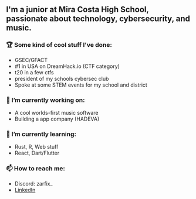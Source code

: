 ## I'm a junior at Mira Costa High School, passionate about technology, cybersecurity, and music.

### 🏆 Some kind of cool stuff I've done:
- GSEC/GFACT
- #1 in USA on DreamHack.io (CTF category)
- t20 in a few ctfs
- president of my schools cybersec club
- Spoke at some STEM events for my school and district

### 🔭 I’m currently working on:
- A cool worlds-first music software
- Building a app company (HADEVA)

### 🌱 I’m currently learning:
- Rust, R, Web stuff
- React, Dart/Flutter

### 📫 How to reach me: 
- Discord: zarfix_ 
- [LinkedIn](https://www.linkedin.com/in/dennis-freyman/)



<!--
**zarfix123/zarfix123** is a ✨ _special_ ✨ repository because its `README.md` (this file) appears on your GitHub profile.

Here are some ideas to get you started:

🔭 I’m currently working on ...
- 🌱 I’m currently learning ...
- 👯 I’m looking to collaborate on ...
- 🤔 I’m looking for help with ...
- 💬 Ask me about ...
- 📫 How to reach me: ...
- 😄 Pronouns: ...
- ⚡ Fun fact: ...
-->

